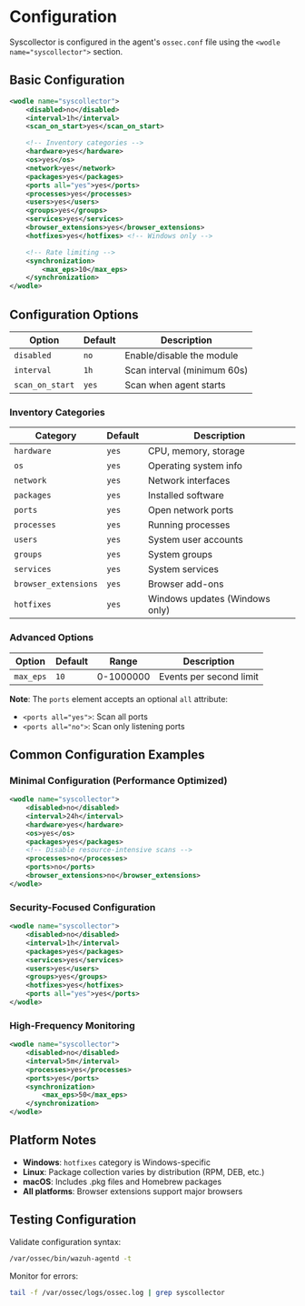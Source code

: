 # Configuration

Syscollector is configured in the agent's `ossec.conf` file using the `<wodle name="syscollector">` section.

## Basic Configuration

```xml
<wodle name="syscollector">
    <disabled>no</disabled>
    <interval>1h</interval>
    <scan_on_start>yes</scan_on_start>

    <!-- Inventory categories -->
    <hardware>yes</hardware>
    <os>yes</os>
    <network>yes</network>
    <packages>yes</packages>
    <ports all="yes">yes</ports>
    <processes>yes</processes>
    <users>yes</users>
    <groups>yes</groups>
    <services>yes</services>
    <browser_extensions>yes</browser_extensions>
    <hotfixes>yes</hotfixes> <!-- Windows only -->

    <!-- Rate limiting -->
    <synchronization>
        <max_eps>10</max_eps>
    </synchronization>
</wodle>
```

## Configuration Options

| Option | Default | Description |
|--------|---------|-------------|
| `disabled` | `no` | Enable/disable the module |
| `interval` | `1h` | Scan interval (minimum 60s) |
| `scan_on_start` | `yes` | Scan when agent starts |

### Inventory Categories

| Category | Default | Description |
|----------|---------|-------------|
| `hardware` | `yes` | CPU, memory, storage |
| `os` | `yes` | Operating system info |
| `network` | `yes` | Network interfaces |
| `packages` | `yes` | Installed software |
| `ports` | `yes` | Open network ports |
| `processes` | `yes` | Running processes |
| `users` | `yes` | System user accounts |
| `groups` | `yes` | System groups |
| `services` | `yes` | System services |
| `browser_extensions` | `yes` | Browser add-ons |
| `hotfixes` | `yes` | Windows updates (Windows only) |

### Advanced Options

| Option | Default | Range | Description |
|--------|---------|-------|-------------|
| `max_eps` | `10` | 0-1000000 | Events per second limit |

**Note**: The `ports` element accepts an optional `all` attribute:
- `<ports all="yes">`: Scan all ports
- `<ports all="no">`: Scan only listening ports

## Common Configuration Examples

### Minimal Configuration (Performance Optimized)
```xml
<wodle name="syscollector">
    <disabled>no</disabled>
    <interval>24h</interval>
    <hardware>yes</hardware>
    <os>yes</os>
    <packages>yes</packages>
    <!-- Disable resource-intensive scans -->
    <processes>no</processes>
    <ports>no</ports>
    <browser_extensions>no</browser_extensions>
</wodle>
```

### Security-Focused Configuration
```xml
<wodle name="syscollector">
    <disabled>no</disabled>
    <interval>1h</interval>
    <packages>yes</packages>
    <services>yes</services>
    <users>yes</users>
    <groups>yes</groups>
    <hotfixes>yes</hotfixes>
    <ports all="yes">yes</ports>
</wodle>
```

### High-Frequency Monitoring
```xml
<wodle name="syscollector">
    <disabled>no</disabled>
    <interval>5m</interval>
    <processes>yes</processes>
    <ports>yes</ports>
    <synchronization>
        <max_eps>50</max_eps>
    </synchronization>
</wodle>
```

## Platform Notes

- **Windows**: `hotfixes` category is Windows-specific
- **Linux**: Package collection varies by distribution (RPM, DEB, etc.)
- **macOS**: Includes .pkg files and Homebrew packages
- **All platforms**: Browser extensions support major browsers

## Testing Configuration

Validate configuration syntax:
```bash
/var/ossec/bin/wazuh-agentd -t
```

Monitor for errors:
```bash
tail -f /var/ossec/logs/ossec.log | grep syscollector
```